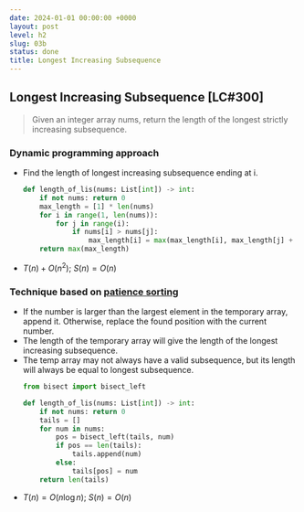 ```yaml
---
date: 2024-01-01 00:00:00 +0000
layout: post
level: h2
slug: 03b
status: done
title: Longest Increasing Subsequence
---
```


## Longest Increasing Subsequence [LC#300]
> Given an integer array nums, return the length of the longest strictly increasing subsequence.


### Dynamic programming approach
- Find the length of longest increasing subsequence ending at i. 
    ```python
    def length_of_lis(nums: List[int]) -> int:
        if not nums: return 0
        max_length = [1] * len(nums)
        for i in range(1, len(nums)):
            for j in range(i):
                if nums[i] > nums[j]:
                    max_length[i] = max(max_length[i], max_length[j] + 1)
        return max(max_length)
    ```
- $T(n) + O(n^2)$; $S(n) = O(n)$

### Technique based on [patience sorting](https://www.cs.princeton.edu/courses/archive/spring13/cos423/lectures/LongestIncreasingSubsequence.pdf)
- If the number is larger than the largest element in the temporary array, append it. Otherwise, replace the found position with the current number.
- The length of the temporary array will give the length of the longest increasing subsequence.
- The temp array may not always have a valid subsequence, but its length will always be equal to longest subsequence.
    ```python
    from bisect import bisect_left
    
    def length_of_lis(nums: List[int]) -> int:
        if not nums: return 0
        tails = []
        for num in nums:
            pos = bisect_left(tails, num)
            if pos == len(tails):
                tails.append(num)
            else:
                tails[pos] = num
        return len(tails)
    ```
- $T(n) = O(n \log n)$; $S(n) = O(n)$